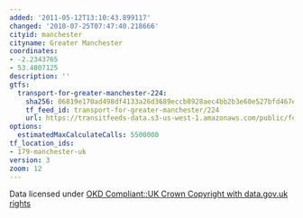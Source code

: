 ```yaml
---
added: '2011-05-12T13:10:43.899117'
changed: '2018-07-25T07:47:40.218666'
cityid: manchester
cityname: Greater Manchester
coordinates:
- -2.2343765
- 53.4807125
description: ''
gtfs:
  transport-for-greater-manchester-224:
    sha256: 06819e170ad498df4133a26d3689eccb8928aec4bb2b3e60e527bfd467e7a600
    tf_feed_id: transport-for-greater-manchester/224
    url: https://transitfeeds-data.s3-us-west-1.amazonaws.com/public/feeds/transport-for-greater-manchester/224/20180719/gtfs.zip
options:
  estimatedMaxCalculateCalls: 5500000
tf_location_ids:
- 179-manchester-uk
version: 3
zoom: 12
---
```


Data licensed under [OKD Compliant::UK Crown Copyright with data.gov.uk rights](http://datagm.org.uk/package/gtfs-schedule-data)
